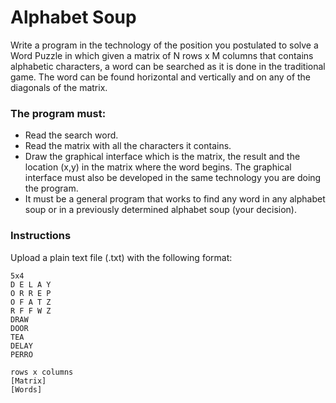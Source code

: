 # Alphabet Soup
Write a program in the technology of the position you postulated to solve a Word Puzzle in which given a matrix of N rows x M columns that contains alphabetic characters, a word can be searched as it is done in the traditional game. The word can be found horizontal and vertically and on any of the diagonals of the matrix.

### The program must:
- Read the search word.
- Read the matrix with all the characters it contains.
- Draw the graphical interface which is the matrix, the result and the location (x,y) in the matrix where the word begins. The graphical interface must also be developed in the same technology you are doing the program. 
- It must be a general program that works to find any word in any alphabet soup or in a previously determined alphabet soup (your decision).

### Instructions  
Upload a plain text file (.txt) with the following format:
```
5x4
D E L A Y
O R R E P
O F A T Z
R F F W Z
DRAW
DOOR
TEA
DELAY
PERRO
```
```
rows x columns
[Matrix]
[Words]
```				
